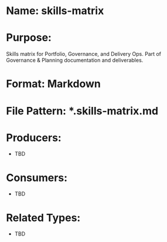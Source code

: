# Name: skills-matrix

# Purpose:
Skills matrix for Portfolio, Governance, and Delivery Ops. Part of Governance & Planning documentation and deliverables.

# Format: Markdown

# File Pattern: *.skills-matrix.md

# Producers:
- TBD

# Consumers:
- TBD

# Related Types:
- TBD
